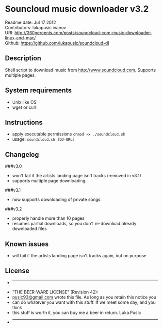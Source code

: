# Souncloud music downloader v3.2

Readme date: Jul 17 2012  
Contributors: lukapusic ivanov  
URI: http://360percents.com/posts/soundcloud-com-music-downloader-linux-and-mac/  
Github: https://github.com/lukapusic/soundcloud-dl

## Description
Shell script to download music from http://www.soundcloud.com.
Supports multiple pages.

## System requirements
* Unix like OS
* wget or curl

## Instructions
* apply executable permissions ```chmod +x ./soundcloud.sh```
* usage: ```soundcloud.sh [DJ-URL]```

## Changelog

###v3.0
* won't fail if the artists landing page isn't tracks (removed in v3.1)
* supports multiple page downloading

###v3.1
* now supports downloading of private songs

###v3.2
* properly handle more than 10 pages
* resumes partial downloads, so you don't re-download already downloaded files

## Known issues
* will fail if the artists landing page isn't tracks again, but on purpose

## License
* ----------------------------------------------------------------------------
* "THE BEER-WARE LICENSE" (Revision 42):
* <pusic93@gmail.com> wrote this file. As long as you retain this notice you
* can do whatever you want with this stuff. If we meet some day, and you think
* this stuff is worth it, you can buy me a beer in return. Luka Pusic
* ----------------------------------------------------------------------------
